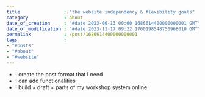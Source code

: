 ```yaml
---
title                : "the website independency & flexibility goals"
category             : about
date_of_creation     : "#date 2023-06-13 00:00 1686614400000000001 GMT"
date_of_modification : "#date 2023-11-17 09:22 1700198548750968010 GMT"
permalink            : /post/1686614400000000001
tags                 : 
- "#posts"
- "#about" 
- "#website"
---
```


- I create the post format that I need
- I can add functionalities
- I build × draft × parts of my workshop system online 
  
